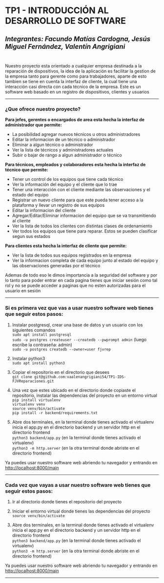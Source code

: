 # TP1 - INTRODUCCIÓN AL DESARROLLO DE SOFTWARE
*Integrantes: Facundo Matías Cardogna, Jesús Miguel Fernández, Valentín Angrigiani*<br><br>
---
Nuestro proyecto esta orientado a cualquier empresa destinada a la reparación de dispositivos, la idea de la aplicación es facilitar la gestion de la empresa tanto para gerente como para trabajadores, aparte de esto tambien se tiene en cuenta la interfaz de cliente, la cual tiene una interacción casi directa con cada técnico de la empresa. Este es un software web basado en un registro de dispositivos, clientes y usuarios

---
### ¿Que ofrece nuestro proyecto?
**Para jefes, gerentes o encargados de area esta hecha la interfaz de administrador que permite:**
 - La posibilidad agregar nuevos técnicos u otros administradores
 - Editar la informacion de un técnico o administrador
 - Eliminar a algun técnico o administrador
 - Ver la lista de técnicos y administradores actuales
 - Subir o bajar de rango a algun administrador o técnico

**Para técnicos, empleados y colaboradores esta hecha la interfaz de técnico que permite:**
 - Tener un control de los equipos que tiene cada técnico
 - Ver la información del equipo y el cliente que lo trae
 - Tener una interacción con el cliente mediante las observaciones y el estado del equipo
 - Registrar un nuevo cliente para que este pueda tener acceso a la plataforma y llevar un registro de sus equipos
 - Editar la informacion del cliente
 - Agregar/Editar/Eliminar informacion del equipo que se va transmitiendo al cliente
 - Ver la lista de todos los clientes con distintas clases de ordenamiento
 - Ver todos los equipos que tiene para reparar. Estos se pueden clasificar segun sus estados

**Para clientes esta hecha la interfaz de cliente que permite:**
 - Ver la lista de todos sus equipos registrados en la empresa
 - Ver la informacion completa de cada equipo junto al estado del equipo y las observaciones generadas por el técnico

Ademas de todo eso le dimos importancia a la seguridad del software y por lo tanto para poder entrar en cada pagina tienes que iniciar sesión como tal rol y no se puede acceder a paginas que no esten autorizadas para el usuario en sesión

---
### Si es primera vez que vas a usar nuestro software web tienes que seguir estos pasos:
1. Instalar postgresql, crear una base de datos y un usuario con los siguientes comandos <br>
  `sudo apt install postgresql` <br>
  `sudo -u postgres createuser --createdb --pwprompt admin` (luego escribe la contraseña: admin) <br>
  `sudo -u postgres createdb --owner=user fjvrep` <br>

2. Instalar python3 <br>
  `sudo apt install python3`

3. Copiar el repositorio en el directorio que desees <br>
  `git clone git@github.com:vaalenangrigiani54/TP1-IDS-FJVReparaciones.git` <br>

4. Una vez que estes ubicado en el directorio donde copiaste el repositorio, instalar las dependencias del proyecto  en un entorno virtual<br>
  `pip install virtualenv` <br>
  `virtualenv venv` <br>
  `source venv/bin/activate` <br>
  `pip install -r backend/requirements.txt` <br>

5. Abre dos terminales, en la terminal donde tienes activado el virtualenv inicia el app.py en el directorio backend y un servidor http en el directorio frontend <br>
  `python3 backend/app.py` (en la terminal donde tienes activado el virtualenv)<br>
  `python3 -m http.server` (en la otra terminal donde abriste en el directorio frontend)<br>

Ya puedes usar nuestro software web abriendo tu navegador y entrando en [http://localhost:8000/main](http://localhost:8000/main)

---
### Cada vez que vayas a usar nuestro software web tienes que seguir estos pasos:

1. Ir al directorio donde tienes el repositorio del proyecto <br>

2. Iniciar el entorno virtual donde tienes las dependencias del proyecto <br>
  `source venv/bin/activate` <br>

3. Abre dos terminales, en la terminal donde tienes activado el virtualenv inicia el app.py en el directorio backend y un servidor http en el directorio frontend <br>
  `python3 backend/app.py`  (en la terminal donde tienes activado el virtualenv) <br>
  `python3 -m http.server` (en la otra terminal donde abriste en el directorio frontend)<br>

Ya puedes usar nuestro software web abriendo tu navegador y entrando en [http://localhost:8000/main](http://localhost:8000/main)

---
